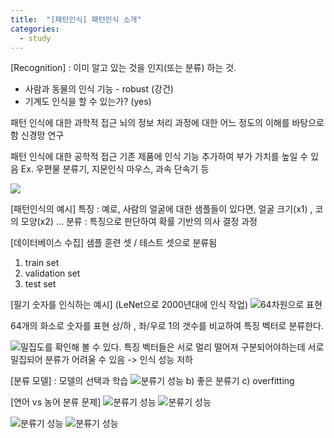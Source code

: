 ```yaml
---
title:  "[패턴인식] 패턴인식 소개"
categories:
  - study
---
```


[Recognition] 
: 이미 알고 있는 것을 인지(또는 분류) 하는 것.
* 사람과 동물의 인식 기능 - robust (강건)
* 기계도 인식을 할 수 있는가? (yes)

패턴 인식에 대한 과학적 접근 
뇌의 정보 처리 과정에 대한 어느 정도의 이해를 바탕으로 함
신경망 연구

패턴 인식에 대한 공학적 접근 
기존 제품에 인식 기능 추가하여 부가 가치를 높일 수 있음
Ex. 우편물 분류기, 지문인식 마우스, 과속 단속기 등 

<img src="study2_img1.png">

[패턴인식의 예시]
특징 : 예로, 사람의 얼굴에 대한 샘플들이 있다면, 얼굴 크기(x1) , 코의 모양(x2) ...
분류 : 특징으로 판단하여 확률 기반의 의사 결정 과정 

[데이터베이스 수집]
샘플
훈련 셋 / 테스트 셋으로 분류됨

1. train set 
2. validation set 
3. test set 

[필기 숫자를 인식하는 예시] (LeNet으로 2000년대에 인식 작업)
![64차원으로 표현](study2_img2.png)

64개의 화소로 숫자를 표현
상/하 , 좌/우로 1의 갯수를 비교하여 특징 벡터로 분류한다. 

![밀집도를 확인해 볼 수 있다.](study2_img3.png)
특징 벡터들은 서로 멀리 떨어져 구분되어야하는데 서로 밀집되어 분류가 어려울 수 있음 -> 인식 성능 저하


[분류 모델]
: 모델의 선택과 학습
![분류기 성능](study2_img4.png)
b) 좋은 분류기
c) overfitting

[연어 vs 농어 분류 문제]
![분류기 성능](study2_img5.png)
![분류기 성능](study2_img6.png)


![분류기 성능](study2_img4.png)
![분류기 성능](study2_img4.png)



 
